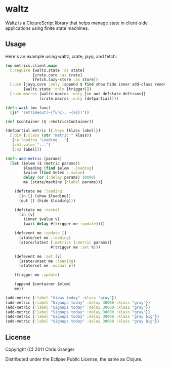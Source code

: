 # waltz

Waltz is a ClojureScript library that helps manage state in client-side applications using
finite state machines.

## Usage

Here's an example using waltz, crate, jayq, and fetch:

```clojure
(ns metrics.client.main
  (:require [waltz.state :as state]
            [crate.core :as crate]
            [fetch.lazy-store :as store])
  (:use [jayq.core :only [append $ find show hide inner add-class remove-class]]
        [waltz.state :only [trigger]])
  (:use-macros [waltz.macros :only [in out defstate deftrans]]
               [crate.macros :only [defpartial]]))

(defn wait [ms func]
  (js* "setTimeout(~{func}, ~{ms})"))

(def $container ($ :#metricsContainer))

(defpartial metric [{:keys [klass label]}]
  [:div {:class (str "metric " klass)}
   [:p.loading "Loading..."]
   [:h1.value "..."]
   [:h2 label]])

(defn add-metric [params]
  (let [$elem ($ (metric params))
        $loading (find $elem :.loading)
        $value (find $elem :.value)
        delay (or (:delay params) 10000)
        me (state/machine (:label params))]

    (defstate me :loading
      (in [] (show $loading))
      (out [] (hide $loading)))

    (defstate me :normal
      (in [v]
        (inner $value v)
        (wait delay #(trigger me :update))))

    (defevent me :update []
      (state/set me :loading)
      (store/latest [:metrics (:metric params)]
                    #(trigger me :set %)))

    (defevent me :set [v]
      (state/unset me :loading)
      (state/set me :normal v))

    (trigger me :update)

    (append $container $elem)
    me))

(add-metric {:label "Views today" :klass "gray"})
(add-metric {:label "Signups today" :delay 30000 :klass "gray"})
(add-metric {:label "Signups today" :delay 30000 :klass "gray"})
(add-metric {:label "Signups today" :delay 30000 :klass "gray"})
(add-metric {:label "Signups today" :delay 30000 :klass "gray big"})
(add-metric {:label "Signups today" :delay 30000 :klass "gray big"})
```

## License

Copyright (C) 2011 Chris Granger

Distributed under the Eclipse Public License, the same as Clojure.
